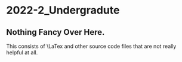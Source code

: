 # 2022-2_Undergradute
## Nothing Fancy Over Here. 
This consists of \LaTex and other source code files that are not really helpful at all.
